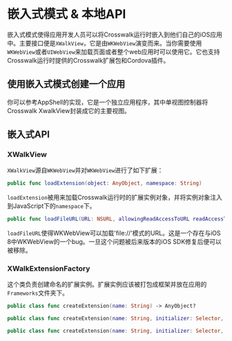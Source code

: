 # 嵌入式模式 & 本地API

嵌入式模式使得应用开发人员可以将Crosswalk运行时嵌入到他们自己的iOS应用中。主要接口便是`XWalkView`，它是由`WKWebView`演变而来。当你需要使用`WKWebView`或者`UIWebView`来加载页面或者整个web应用时可以使用它。它也支持Crosswalk运行时提供的Crosswalk扩展包和Cordova插件。

## 使用嵌入式模式创建一个应用

你可以参考AppShell的实现，它是一个独立应用程序，其中单视图控制器将Crosswalk XwalkView封装成它的主要视图。

## 嵌入式API

### XWalkView

`XWalkView`源自`WKWebView`并对`WKWebView`进行了如下扩展：

```swift
public func loadExtension(object: AnyObject, namespace: String)
```

`loadExtension`被用来加载Crosswalk运行时的扩展实例对象，并将实例对象注入到JavaScript下的`namespace`下。

```swift
public func loadFileURL(URL: NSURL, allowingReadAccessToURL readAccessToURL: NSURL) -> WKNavigation?
```

`loadFileURL`使得WKWebView可以加载'file://'模式的URL。这是一个存在与iOS 8中WKWebView的一个bug。一旦这个问题被后来版本的iOS SDK修复后便可以被移除。

### XWalkExtensionFactory

这个类负责创建命名的扩展实例。扩展实例应该被打包成框架并放在应用的`Frameworks`文件夹下。

```swift
public class func createExtension(name: String) -> AnyObject?
```

```swift
public class func createExtension(name: String, initializer: Selector, arguments: [AnyObject]) -> AnyObject?
```

```swift
public class func createExtension(name: String, initializer: Selector, varargs: AnyObject...) -> AnyObject?
```

